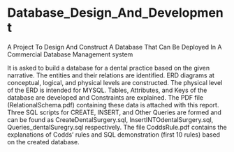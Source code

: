 # Database_Design_And_Development
A Project To Design And Construct A Database That Can Be Deployed In A Commercial Database Management system

It is asked to build a database for a dental practice based on the given narrative. 
The entities and their relations are identified. ERD diagrams at conceptual, logical, and physical levels are constructed. 
The physical level of the ERD is intended for MYSQL. Tables, Attributes, and Keys of the database are developed and Constraints are explained. 
The PDF file (RelationalSchema.pdf) containing these data is attached with this report.
Three SQL scripts for CREATE, INSERT, and Other Queries are formed and can be found as CreateDentalSurgery.sql, InsertINTOdentalSurgery.sql, Queries_dentalSuregry.sql respectively.
The file CoddsRule.pdf contains the explanations of Codds’ rules and SQL demonstration (first 10 rules) based on the created database. 
